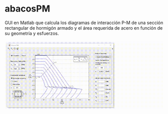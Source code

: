 # abacosPM
GUI en Matlab que calcula los diagramas de interacción P-M de una sección rectangular de hormigón armado y el área requerida de acero en función de su geometría y esfuerzos.
<br><br>
![](imagen.gif)
